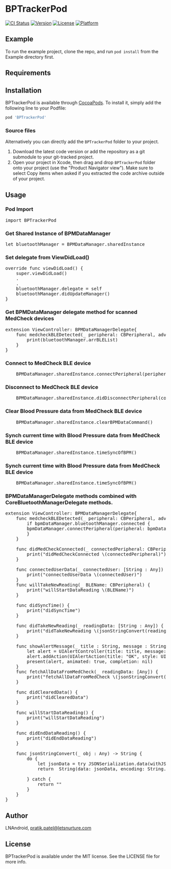 # BPTrackerPod

[![CI Status](http://img.shields.io/travis/LNAndroid/BPTrackerPod.svg?style=flat)](https://travis-ci.org/LNAndroid/BPTrackerPod)
[![Version](https://img.shields.io/cocoapods/v/BPTrackerPod.svg?style=flat)](http://cocoapods.org/pods/BPTrackerPod)
[![License](https://img.shields.io/cocoapods/l/BPTrackerPod.svg?style=flat)](http://cocoapods.org/pods/BPTrackerPod)
[![Platform](https://img.shields.io/cocoapods/p/BPTrackerPod.svg?style=flat)](http://cocoapods.org/pods/BPTrackerPod)

## Example

To run the example project, clone the repo, and run `pod install` from the Example directory first.

## Requirements

## Installation

BPTrackerPod is available through [CocoaPods](http://cocoapods.org). To install
it, simply add the following line to your Podfile:

```ruby
pod 'BPTrackerPod'
```
### Source files
Alternatively you can directly add the `BPTrackerPod` folder to your project.
1. Download the latest code version or add the repository as a git submodule to your git-tracked project.
2. Open your project in Xcode, then drag and drop `BPTrackerPod` folder onto your project (use the "Product Navigator view"). Make sure to select Copy items when asked if you extracted the code archive outside of your project.

## Usage

### Pod Import
<pre>
import BPTrackerPod
</pre>

### Get Shared Instance of BPMDataManager

<pre>
let bluetoothManager = BPMDataManager.sharedInstance
</pre>

### Set delegate from ViewDidLoad()
<pre>
override func viewDidLoad() {
    super.viewDidLoad()
    .
    .
    bluetoothManager.delegate = self
    bluetoothManager.didUpdateManager()
}
</pre>

### Get BPMDataManager delegate method for scanned MedCheck devices

<pre>
extension ViewController: BPMDataManagerDelegate{
    func medcheckBLEDetected(_ peripheral: CBPeripheral, advertisementData: [String : Any], RSSI: NSNumber) {
        print(bluetoothManager.arrBLEList)
    }
}
</pre>

### Connect to MedCheck BLE device

<pre>
    BPMDataManager.sharedInstance.connectPeripheral(peripheral: connectedPeripheral!)
</pre>

### Disconnect to MedCheck BLE device

<pre>
    BPMDataManager.sharedInstance.didDisconnectPeripheral(connectedPeripheral!)
</pre>

### Clear Blood Pressure data from MedCheck BLE device

<pre>
    BPMDataManager.sharedInstance.clearBPMDataCommand()
</pre>

### Synch current time with Blood Pressure data from MedCheck BLE device

<pre>
    BPMDataManager.sharedInstance.timeSyncOfBPM()
</pre>

### Synch current time with Blood Pressure data from MedCheck BLE device

<pre>
    BPMDataManager.sharedInstance.timeSyncOfBPM()
</pre>

### BPMDataManagerDelegate methods combined with CoreBluetoothManagerDelegate methods.

<pre>
extension ViewController: BPMDataManagerDelegate{
    func medcheckBLEDetected(_ peripheral: CBPeripheral, advertisementData: [String : Any], RSSI: NSNumber) {
        if bpmDataManager.bluetoothManager.connected {
        bpmDataManager.connectPeripheral(peripheral: bpmDataManager.connectedPeripheral!)
        }
    }

    func didMedCheckConnected(_ connectedPeripheral: CBPeripheral) {
        print("didMedCheckConnected \(connectedPeripheral)")
    }

    func connectedUserData(_ connectedUser: [String : Any]) {
        print("connectedUserData \(connectedUser)")
    }
    func willTakeNewReading(_ BLEName: CBPeripheral) {
        print("willStartDataReading \(BLEName)")
    }

    func didSyncTime() {
        print("didSyncTime")
    }

    func didTakeNewReading(_ readingData: [String : Any]) {
        print("didTakeNewReading \(jsonStringConvert(readingData))")
    }

    func showAlertMessage(_ title : String, message : String) {
        let alert = UIAlertController(title: title, message: message, preferredStyle: UIAlertControllerStyle.alert)
        alert.addAction(UIAlertAction(title: "OK", style: UIAlertActionStyle.cancel, handler: nil))
        present(alert, animated: true, completion: nil)
    }
    func fetchAllDataFromMedCheck(_ readingData: [Any]) {
        print("fetchAllDataFromMedCheck \(jsonStringConvert(readingData))")
    }

    func didClearedData() {
        print("didClearedData")
    }

    func willStartDataReading() {
        print("willStartDataReading")
    }

    func didEndDataReading() {
        print("didEndDataReading")
    }

    func jsonStringConvert(_ obj : Any) -> String {
        do {
            let jsonData = try JSONSerialization.data(withJSONObject: obj, options: JSONSerialization.WritingOptions.prettyPrinted)
            return  String(data: jsonData, encoding: String.Encoding.utf8)! as String

        } catch {
            return ""
        }
    }
}
</pre>

## Author

LNAndroid, pratik.patel@letsnurture.com

## License

BPTrackerPod is available under the MIT license. See the LICENSE file for more info.
